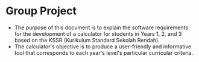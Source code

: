 # Group Project
- The purpose of this document is to explain the software requirements for the development of a calculator for students in Years 1, 2, and 3 based on the KSSR (Kurikulum Standard Sekolah Rendah).
- The calculator's objective is to produce a user-friendly and informative tool that corresponds to each year's level's particular curricular criteria. 
